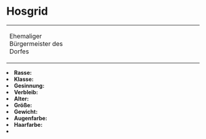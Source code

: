 # Hosgrid

<primary-label ref="npc"/>

<secondary-label ref="faergria"/>

<secondary-label ref="thaugrien"/>

<table>
<tr><td>
<p>
Ehemaliger Bürgermeister des Dorfes
</p>

</td><td width="300">
<!-- Edit here -->
<img src="hosgrid.png" alt="" />
</td></tr>
</table>

<procedure title="Allgemeine Informationen">
<list columns="3">
<li><b>Rasse:</b> <a href="Folks.md" anchor=""></a></li>
<li><b>Klasse:</b> </li>
<li><b>Gesinnung:</b> </li>
<li><b>Verbleib:</b> </li>
</list>
</procedure>

<procedure title="Aussehen">
<list columns="3">
<li><b>Alter:</b> </li>
<li><b>Größe:</b> </li>
<li><b>Gewicht:</b> </li>
<li><b>Augenfarbe:</b> </li>
<li><b>Haarfarbe:</b> </li>
</list>
</procedure>

<procedure title="Beziehungen">
<list columns="3">
<li></li>
</list>
</procedure>

<!--
## Notizen

- **Ziele:** 
- **Geheimnisse:** 
-->